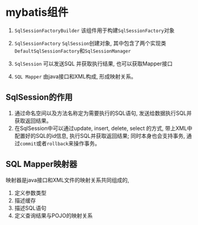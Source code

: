 # mybatis组件

1. `SqlSessionFactoryBuilder`
该组件用于构建`SqlSessionFactory`对象

2. `SqlSessionFactory`
`SqlSession`创建对象, 其中包含了两个实现类`DefaultSqlSessionFactory`和`SqlSessionManager`

3. `SqlSession`
可以发送SQL 并获取执行结果, 也可以获取Mapper接口

4. `SQL Mapper`
由java接口和XML构成, 形成映射关系。


## SqlSession的作用
1. 通过命名空间以及方法名称定为需要执行的SQL语句, 发送给数据执行SQL并获取返回结果。
2. 在SqlSession中可以通过update, insert, delete, select 的方式, 带上XML中配置好的SQL的id信息, 执行SQL并获取返回结果; 同时本身也会支持事务, 通过`commit`或者`rollback`来操作事务。

## SQL Mapper映射器
映射器是java接口和XML文件的映射关系共同组成的,
1. 定义参数类型
2. 描述缓存
3. 描述SQL语句
4. 定义查询结果与POJO的映射关系
